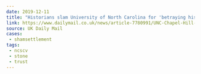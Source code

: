 ```yaml
---
date: 2019-12-11
title: "Historians slam University of North Carolina for 'betraying historical truth' after school pays Sons of Confederate Veterans $2.5MILLION to preserve toppled Silent Sam monument that 'promotes a false view' of the Civil War"
link: https://www.dailymail.co.uk/news/article-7780991/UNC-Chapel-Hill-accused-betraying-historical-truth-agreeing-pay-confederate-group-2-5M.html
source: UK Daily Mail
cases:
 - shamsettlement
tags:
 - ncscv
 - stone
 - trust
---
```

